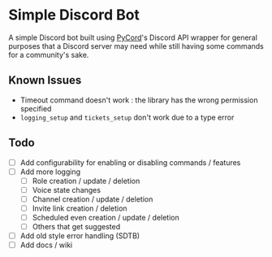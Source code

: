 # Simple Discord Bot #
A simple Discord bot built using [PyCord](https://pycord.dev)'s Discord API wrapper for general purposes that a Discord server may need while still having some commands for a community's sake.

## Known Issues ##
- Timeout command doesn't work : the library has the wrong permission specified
- `logging_setup` and `tickets_setup` don't work due to a type error

## Todo ##
- [ ] Add configurability for enabling or disabling commands / features
- [ ] Add more logging
    - [ ] Role creation / update / deletion
    - [ ] Voice state changes
    - [ ] Channel creation / update / deletion
    - [ ] Invite link creation / deletion
    - [ ] Scheduled even creation / update / deletion
    - [ ] Others that get suggested
- [ ] Add old style error handling (SDTB)
- [ ] Add docs / wiki